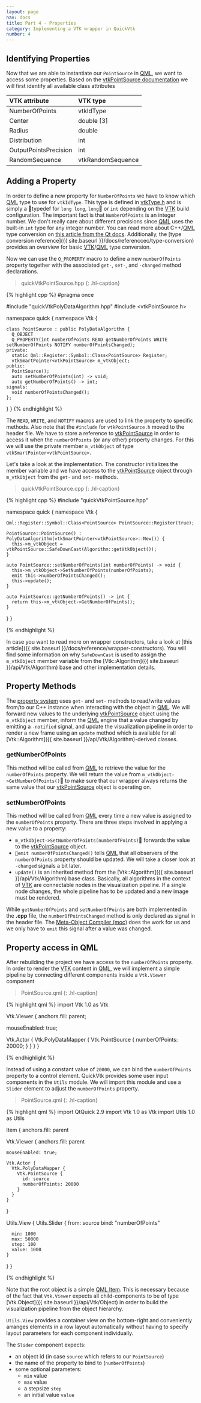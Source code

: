 ```yaml
---
layout: page
nav: docs
title: Part 4 - Properties
category: Implementing a VTK wrapper in QuickVtk
number: 4
---
```


## Identifying Properties
Now that we are able to instantiate our `PointSource` in [QML](https://doc.qt.io/qt-5/qtqml-index.html), we want to access some properties. Based on the [vtkPointSource documentation](https://vtk.org/doc/nightly/html/classvtkPointSource.html) we will first identify all available class attributes


VTK attribute | VTK type
:--- | :---
NumberOfPoints | vtkIdType
Center | double [3]
Radius | double
Distribution | int
OutputPointsPrecision | int
RandomSequence | vtkRandomSequence

## Adding a Property
In order to define a new property for `NumberOfPoints` we have to know which [QML](https://doc.qt.io/qt-5/qtqml-index.html) type to use for `vtkIdType`. This type is defined in [vtkType.h](https://vtk.org/doc/nightly/html/vtkType_8h_source.html) and is simply a typedef for `long long`, `long` or `int` depending on the [VTK](https://vtk.org/) build configuration. The important fact is that `NumberOfPoints` is an integer number. We don't really care about different precisions since [QML](https://doc.qt.io/qt-5/qtqml-index.html) uses the built-in `int` type for any integer number. You can read more about C++/[QML](https://doc.qt.io/qt-5/qtqml-index.html) type conversion on [this article from the Qt docs](https://doc.qt.io/qt-5/qtqml-cppintegration-data.html). Additionally, the [type conversion reference]({{ site.baseurl }}/docs/referenccec/type-conversion) provides an overview for basic [VTK](https://vtk.org/)/[QML](https://doc.qt.io/qt-5/qtqml-index.html) type conversion.

Now we can use the `Q_PROPERTY` macro to define a new `numberOfPoints` property together with the associated `get-`, `set-`, and `-changed` method declarations.

>quickVtkPointSource.hpp
{: .hl-caption}

{% highlight cpp %}
#pragma once

#include "quickVtkPolyDataAlgorithm.hpp"
#include <vtkPointSource.h>

namespace quick {
  namespace Vtk {

    class PointSource : public PolyDataAlgorithm {
      Q_OBJECT
      Q_PROPERTY(int numberOfPoints READ getNumberOfPoints WRITE setNumberOfPoints NOTIFY numberOfPointsChanged);
    private:
      static Qml::Register::Symbol::Class<PointSource> Register;
      vtkSmartPointer<vtkPointSource> m_vtkObject;
    public:
      PointSource();
      auto setNumberOfPoints(int) -> void;
      auto getNumberOfPoints() -> int;
    signals:
      void numberOfPointsChanged();
    };
  }
}
{% endhighlight %}

The `READ`, `WRITE`, and `NOTIFY` macros are used to link the property to specific methods. Also note that the `#include` for `vtkPointSource.h` moved to the header file. We have to store a reference to [vtkPointSource](https://vtk.org/doc/nightly/html/classvtkPointSource.html) in order to access it when the `numberOfPoints` (or any other) property changes. For this we will use the private member `m_vtkObject` of type `vtkSmartPointer<vtkPointSource>`.

Let's take a look at the implementation. The constructor initializes the member variable and we have access to the [vtkPointSource](https://vtk.org/doc/nightly/html/classvtkPointSource.html) object through `m_vtkObject` from the `get-` and `set-` methods.

>quickVtkPointSource.cpp
{: .hl-caption}

{% highlight cpp %}
#include "quickVtkPointSource.hpp"

namespace quick {
  namespace Vtk {

    Qml::Register::Symbol::Class<PointSource> PointSource::Register(true);

    PointSource::PointSource() : PolyDataAlgorithm(vtkSmartPointer<vtkPointSource>::New()) {
      this->m_vtkObject = vtkPointSource::SafeDownCast(Algorithm::getVtkObject());
    }

    auto PointSource::setNumberOfPoints(int numberOfPoints) -> void {
      this->m_vtkObject->SetNumberOfPoints(numberOfPoints);
      emit this->numberOfPointsChanged();
      this->update();
    }

    auto PointSource::getNumberOfPoints() -> int {
      return this->m_vtkObject->GetNumberOfPoints();
    }
  }
}

{% endhighlight %}

In case you want to read more on wrapper constructors, take a look at [this article]({{ site.baseurl }}/docs/reference/wrapper-constructors). You will find some information on why `SafeDownCast` is used to assign the `m_vtkObject` member variable from the [Vtk::Algorithm]({{ site.baseurl }}/api/Vtk/Algorithm) base and other implementation details.

## Property Methods
The [property system](https://doc.qt.io/qt-5/properties.html) uses `get-` and `set-` methods to read/write values from/to our C++ instance when interacting with the object in [QML](https://doc.qt.io/qt-5/qtqml-index.html). We will forward new values to the underlying [vtkPointSource](https://vtk.org/doc/nightly/html/classvtkPointSource.html) object using the `m_vtkObject` member, inform the [QML](https://doc.qt.io/qt-5/qtqml-index.html) engine that a value changed by emitting a `-notified` signal, and update the visualization pipeline in order to render a new frame using an `update` method which is available for all [Vtk::Algorithm]({{ site.baseurl }}/api/Vtk/Algorithm)-derived classes.

### getNumberOfPoints
This method will be called from [QML](https://doc.qt.io/qt-5/qtqml-index.html) to retrieve the value for the `numberOfPoints` property. We will return the value from `m_vtkObject->GetNumberOfPoints()` to make sure that our wrapper always returns the same value that our [vtkPointSource](https://vtk.org/doc/nightly/html/classvtkPointSource.html) object is operating on.

### setNumberOfPoints
This method will be called from [QML](https://doc.qt.io/qt-5/qtqml-index.html) every time a new value is assigned to the `numberOfPoints` property. There are three steps involved in applying a new value to a property:

- `m_vtkObject->SetNumberOfPoints(numberOfPoints)` forwards the value to the [vtkPointSource](https://vtk.org/doc/nightly/html/classvtkPointSource.html) object.
- `emit numberOfPointsChanged()` tells [QML](https://doc.qt.io/qt-5/qtqml-index.html) that all observers of the `numberOfPoints` property should be updated. We will take a closer look at `-changed` signals a bit later.
- `update()` is an inherited method from the [Vtk::Algorithm]({{ site.baseurl }}/api/Vtk/Algorithm) base class. Basically, all algorithms in the context of [VTK](https://vtk.org/) are connectable nodes in the visualization pipeline. If a single node changes, the whole pipeline has to be updated and a new image must be rendered.

While `getNumberOfPoints` and `setNumberOfPoints` are both implemented in the **.cpp** file, the `numberOfPointsChanged` method is only declared as signal in the header file. The [Meta-Object Compiler (moc)](https://doc.qt.io/qt-5/moc.html) does the work for us and we only have to `emit` this signal after a value was changed.

## Property access in QML
After rebuilding the project we have access to the `numberOfPoints` property. In order to render the [VTK](https://vtk.org/) content in [QML](https://doc.qt.io/qt-5/qtqml-index.html), we will implement a simple pipeline by connecting different components inside a `Vtk.Viewer` component

>PointSource.qml
{: .hl-caption}

{% highlight qml %}
import Vtk 1.0 as Vtk

Vtk.Viewer {
  anchors.fill: parent;

  mouseEnabled: true;

  Vtk.Actor {
    Vtk.PolyDataMapper {
      Vtk.PointSource {
        numberOfPoints: 20000;
      }
    }
  }
}

{% endhighlight %}

Instead of using a constant value of `20000`, we can bind the `numberOfPoints` property to a control element. QuickVtk provides some user input components in the `Utils` module. We will import this module and use a `Slider` element to adjust the `numberOfPoints` property.

>PointSource.qml
{: .hl-caption}

{% highlight qml %}
import QtQuick 2.9
import Vtk 1.0 as Vtk
import Utils 1.0 as Utils

Item {
  anchors.fill: parent

  Vtk.Viewer {
    anchors.fill: parent

    mouseEnabled: true;

    Vtk.Actor {
      Vtk.PolyDataMapper {
        Vtk.PointSource {
          id: source
          numberOfPoints: 20000
        }
      }
    }
  }

  Utils.View {
    Utils.Slider {
      from: source
      bind: "numberOfPoints"

      min: 1000
      max: 50000
      step: 100
      value: 1000
    }
  }
}

{% endhighlight %}

Note that the root object is a simple [QML Item](https://doc.qt.io/qt-5/qml-qtquick-item.html). This is necessary because of the fact that `Vtk.Viewer` expects all child-components to be of type [Vtk.Object]({{ site.baseurl }}/api/Vtk/Object) in order to build the visualization pipeline from the object hierarchy.

`Utils.View` provides a container view on the bottom-right and conveniently arranges elements in a row layout automatically without having to specify layout parameters for each component individually.

The `Slider` component expects:
- an object id (in case `source` which refers to our `PointSource`)
- the name of the property to bind to (`numberOfPoints`)
- some optional parameters:
  - `min` value
  - `max` value
  - a stepsize `step`
  - an initial value `value`
